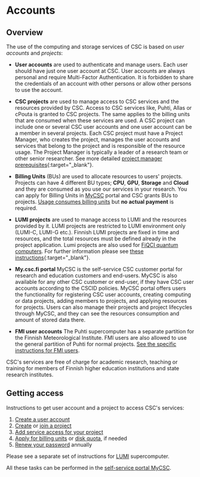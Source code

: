 # Accounts

## Overview

The use of the computing and storage services of CSC is based on _user accounts_ and _projects_:

*   **User accounts** are used to authenticate and manage users. Each user should have just one user account at CSC. User accounts are always personal and require Multi-Factor Authentication. It is forbidden to share the credentials of an account with other persons or allow other persons to use the account.

*   **CSC projects** are used to manage access to CSC services and the resources provided by CSC. Access to CSC services like, Puhti, Allas or cPouta 
is granted to CSC projects. The same applies to the billing units that are consumed when these services are used.
A CSC project can include one or several CSC user accounts and one user account can be a member in several projects. Each CSC project must have a Project Manager, who creates the project, manages the user accounts and services that belong to the project and is responsible of the resource usage.
The Project Manager is typically a leader of a research team or other senior researcher. See more detailed [project manager prerequisites](https://research.csc.fi/en/prerequisites-for-a-project-manager){:target="_blank"}.

*   **Billing Units** (BUs) are used to allocate resources to users' projects. Projects can have 4 different BU types; **CPU**, **GPU**, **Storage** and **Cloud** and they are consumed as you use our services in your research. You can apply for Billing Units in [MyCSC](https://my.csc.fi) portal and CSC grants BUs to projects. [Usage consumes billing units](billing.md) but **no actual payment** is required.

*   **LUMI projects** are used to manage access to LUMI and the resources provided by it. LUMI projects are restricted to LUMI environment only (LUMI-C, LUMI-G etc.). Finnish LUMI projects are fixed in time and resources, and the total resources must be defined already in the project application. Lumi projects are also used for [FiQCI quantum computers](../computing/quantum-computing/access.md). For further information please see [these instructions](https://www.lumi-supercomputer.eu/get-started-2021/users-in-finland/){:target="_blank"}. 

*   **My.csc.fi portal** MyCSC is the self-service CSC customer portal for research and education customers and end-users. MyCSC is also available for any other CSC customer or end-user, if they have CSC user accounts according to the CSCID policies.
MyCSC portal offers users the functionality for registering CSC user accounts, creating computing or data projects, adding members to projects, and applying resources for projects. Users can also manage their projects and project lifecycles through MyCSC, and they can see the resources consumption and amount of stored data there.

*   **FMI user accounts** The Puhti supercomputer has a separate partition for the Finnish Meteorological Institute. FMI users are also allowed to use the general partition of Puhti for normal projects. [See the specific instructions for FMI users](fmi.md).


CSC's services are free of charge for academic research, teaching or training for members of Finnish higher education
institutions and state research institutes.

## Getting access

Instructions to get user account and a project to access CSC's services:

1. [Create a user account](how-to-create-new-user-account.md)
1. [Create](how-to-create-new-project.md) or
   [join a project](how-to-add-members-to-project.md)
1. [Add service access for your project](how-to-add-service-access-for-project.md)
1. [Apply for billing units](how-to-apply-for-billing-units.md) or
   [disk quota](how-to-increase-disk-quotas.md), if needed
1. [Renew your password](how-to-change-password.md) annually

Please see a separate set of instructions for [LUMI](https://docs.lumi-supercomputer.eu/firststeps/getstarted/) supercomputer.

All these tasks can be performed in the
[self-service portal MyCSC](https://my.csc.fi).



